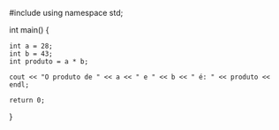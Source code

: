 #include <iostream>
using namespace std;

int main() {

    int a = 28;
    int b = 43;
    int produto = a * b;

    cout << "O produto de " << a << " e " << b << " é: " << produto << endl;

    return 0;
}
